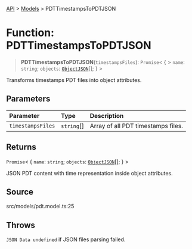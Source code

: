 [API](../../../API.md) > [Models](../index.md) > PDTTimestampsToPDTJSON

# Function: PDTTimestampsToPDTJSON

> **PDTTimestampsToPDTJSON**(`timestampsFiles`): `Promise`\< \{ > `name`: `string`;
> `objects`: [`ObjectJSON`](../../namespace.Types/namespaces/namespace.Objects/type-aliases/type-alias.ObjectJSON.md)[];
> } \>

Transforms timestamps PDT files into object attributes.

## Parameters

| Parameter         | Type       | Description                        |
| :---------------- | :--------- | :--------------------------------- |
| `timestampsFiles` | `string`[] | Array of all PDT timestamps files. |

## Returns

`Promise`\< \{
`name`: `string`;
`objects`: [`ObjectJSON`](../../namespace.Types/namespaces/namespace.Objects/type-aliases/type-alias.ObjectJSON.md)[];
} \>

JSON PDT content with time representation inside object attributes.

## Source

src/models/pdt.model.ts:25

## Throws

`JSON Data undefined` if JSON files parsing failed.
